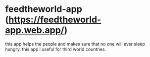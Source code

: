 # feedtheworld-app (https://feedtheworld-app.web.app/)
this app helps the people and makes sure that no one will ever sleep hungry. this app i useful for third world countries.
